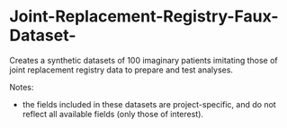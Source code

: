 # Joint-Replacement-Registry-Faux-Dataset-
Creates a synthetic datasets of 100 imaginary patients imitating those of joint replacement registry data to prepare and test analyses. 

Notes: 
- the fields included in these datasets are project-specific, and do not reflect all available fields (only those of interest). 
